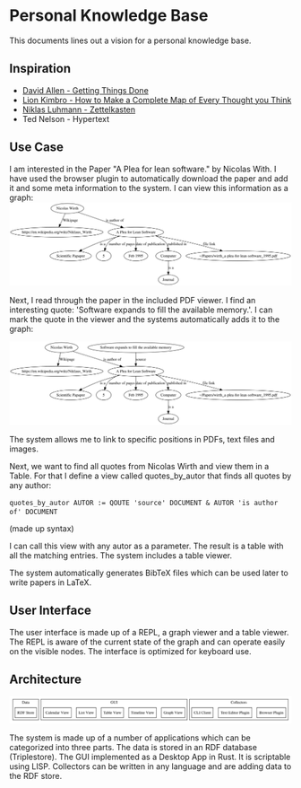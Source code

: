 # Personal Knowledge Base
This documents lines out a vision for a personal knowledge base.

## Inspiration

- [David Allen - Getting Things Done](https://gettingthingsdone.com/)
- [Lion Kimbro - How to Make a Complete Map of Every Thought you Think](https://users.speakeasy.net/~lion/nb/html/)
- [Niklas Luhmann - Zettelkasten](https://niklas-luhmann-archiv.de/nachlass/zettelkasten)
- Ted Nelson - Hypertext

## Use Case

I am interested in the Paper "A Plea for lean software." by Nicolas With. I have used the browser plugin to automatically download the paper and add it and some meta information to the system. I can view this information as a graph:
![Image of a graph created by importing a paper](./example1.svg)

Next, I read through the paper in the included PDF viewer. I find an interesting quote: 'Software expands to fill the available memory.'. I can mark the quote in the viewer and the systems automatically adds it to the graph:

![Image of a graph after adding a quote](./example2.svg)

The system allows me to link to specific positions in PDFs, text files and images.

Next, we want to find all quotes from Nicolas Wirth and view them in a Table. For that I define a view called quotes_by_autor that finds all quotes by any author:

```
quotes_by_autor AUTOR := QOUTE 'source' DOCUMENT & AUTOR 'is author of' DOCUMENT
```
(made up syntax)

I can call this view with any autor as a parameter. The result is a table with all the matching entries. The system includes a table viewer.

The system automatically generates BibTeX files which can be used later to write papers in LaTeX.

## User Interface
The user interface is made up of a REPL, a graph viewer and a table viewer. The REPL is aware of the current state of the graph and can operate easily on the visible nodes. The interface is optimized for keyboard use.

## Architecture
![Diagram of the overall architecture](./architecture.svg)

The system is made up of a number of applications which can be categorized into three parts. The data is stored in an RDF database (Triplestore). The GUI implemented as a Desktop App in Rust. It is scriptable using LISP. Collectors can be written in any language and are adding data to the RDF store.
